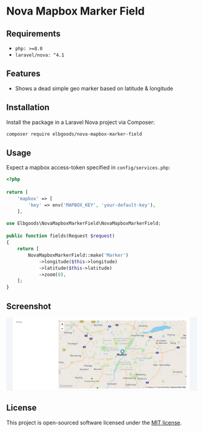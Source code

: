 # Nova Mapbox Marker Field

## Requirements

- `php: >=8.0`
- `laravel/nova: ^4.1`

## Features

- Shows a dead simple geo marker based on latitude & longitude

## Installation

Install the package in a Laravel Nova project via Composer:

```bash
composer require elbgoods/nova-mapbox-marker-field
```

## Usage

Expect a mapbox access-token specified in `config/services.php`:

```php
<?php

return [
    'mapbox' => [
        'key' => env('MAPBOX_KEY', 'your-default-key'),
    ],
```

```php
use Elbgoods\NovaMapboxMarkerField\NovaMapboxMarkerField;

public function fields(Request $request)
{
    return [
        NovaMapboxMarkerField::make('Marker')
            ->longitude($this->longitude)
            ->latitude($this->latitude)
            ->zoom(8),
    ];
}
```

## Screenshot

![Detail View](docs/field.png)

## License

This project is open-sourced software licensed under the [MIT license](LICENSE.md).
